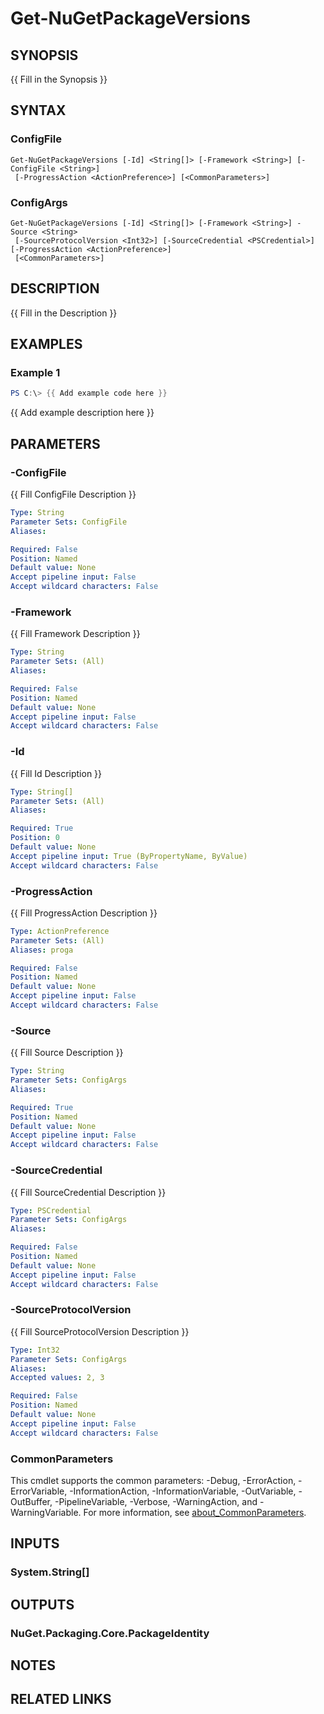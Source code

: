 ﻿---
external help file: NuGet.PowerShell.dll-Help.xml
Module Name: NuGet.PowerShell
online version:
schema: 2.0.0
---

# Get-NuGetPackageVersions

## SYNOPSIS
{{ Fill in the Synopsis }}

## SYNTAX

### ConfigFile
```
Get-NuGetPackageVersions [-Id] <String[]> [-Framework <String>] [-ConfigFile <String>]
 [-ProgressAction <ActionPreference>] [<CommonParameters>]
```

### ConfigArgs
```
Get-NuGetPackageVersions [-Id] <String[]> [-Framework <String>] -Source <String>
 [-SourceProtocolVersion <Int32>] [-SourceCredential <PSCredential>] [-ProgressAction <ActionPreference>]
 [<CommonParameters>]
```

## DESCRIPTION
{{ Fill in the Description }}

## EXAMPLES

### Example 1
```powershell
PS C:\> {{ Add example code here }}
```

{{ Add example description here }}

## PARAMETERS

### -ConfigFile
{{ Fill ConfigFile Description }}

```yaml
Type: String
Parameter Sets: ConfigFile
Aliases:

Required: False
Position: Named
Default value: None
Accept pipeline input: False
Accept wildcard characters: False
```

### -Framework
{{ Fill Framework Description }}

```yaml
Type: String
Parameter Sets: (All)
Aliases:

Required: False
Position: Named
Default value: None
Accept pipeline input: False
Accept wildcard characters: False
```

### -Id
{{ Fill Id Description }}

```yaml
Type: String[]
Parameter Sets: (All)
Aliases:

Required: True
Position: 0
Default value: None
Accept pipeline input: True (ByPropertyName, ByValue)
Accept wildcard characters: False
```

### -ProgressAction
{{ Fill ProgressAction Description }}

```yaml
Type: ActionPreference
Parameter Sets: (All)
Aliases: proga

Required: False
Position: Named
Default value: None
Accept pipeline input: False
Accept wildcard characters: False
```

### -Source
{{ Fill Source Description }}

```yaml
Type: String
Parameter Sets: ConfigArgs
Aliases:

Required: True
Position: Named
Default value: None
Accept pipeline input: False
Accept wildcard characters: False
```

### -SourceCredential
{{ Fill SourceCredential Description }}

```yaml
Type: PSCredential
Parameter Sets: ConfigArgs
Aliases:

Required: False
Position: Named
Default value: None
Accept pipeline input: False
Accept wildcard characters: False
```

### -SourceProtocolVersion
{{ Fill SourceProtocolVersion Description }}

```yaml
Type: Int32
Parameter Sets: ConfigArgs
Aliases:
Accepted values: 2, 3

Required: False
Position: Named
Default value: None
Accept pipeline input: False
Accept wildcard characters: False
```

### CommonParameters
This cmdlet supports the common parameters: -Debug, -ErrorAction, -ErrorVariable, -InformationAction, -InformationVariable, -OutVariable, -OutBuffer, -PipelineVariable, -Verbose, -WarningAction, and -WarningVariable. For more information, see [about_CommonParameters](http://go.microsoft.com/fwlink/?LinkID=113216).

## INPUTS

### System.String[]

## OUTPUTS

### NuGet.Packaging.Core.PackageIdentity

## NOTES

## RELATED LINKS
